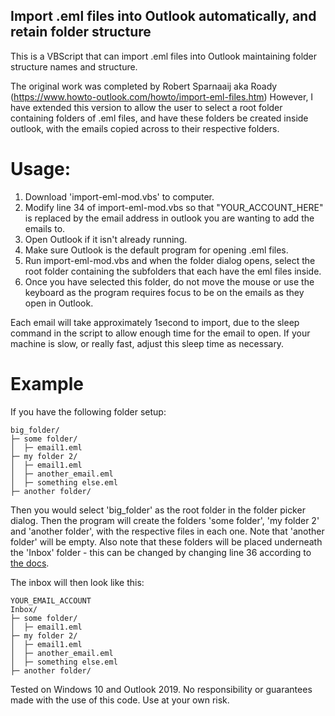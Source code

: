 ## Import .eml files into Outlook automatically, and retain folder structure

This is a VBScript that can import .eml files into Outlook maintaining folder structure names and structure.

The original work was completed by Robert Sparnaaij aka Roady (https://www.howto-outlook.com/howto/import-eml-files.htm)
However, I have extended this version to allow the user to select a root folder containing folders of .eml files, and have these folders be created inside outlook, with the emails copied across to their respective folders.

# Usage:
1. Download 'import-eml-mod.vbs' to computer.
2. Modify line 34 of import-eml-mod.vbs so that "YOUR_ACCOUNT_HERE" is replaced by the email address in outlook you are wanting to add the emails to.
3. Open Outlook if it isn't already running.
4. Make sure Outlook is the default program for opening .eml files.
5. Run import-eml-mod.vbs and when the folder dialog opens, select the root folder containing the subfolders that each have the eml files inside.
6. Once you have selected this folder, do not move the mouse or use the keyboard as the program requires focus to be on the emails as they open in Outlook.

Each email will take approximately 1second to import, due to the sleep command in the script to allow enough time for the email to open. If your machine is slow, or really fast, adjust this sleep time as necessary.

# Example
If you have the following folder setup:
```
big_folder/
├─ some folder/
│  ├─ email1.eml
├─ my folder 2/
│  ├─ email1.eml
│  ├─ another_email.eml
│  ├─ something else.eml
├─ another folder/
```

Then you would select 'big_folder' as the root folder in the folder picker dialog. Then the program will create the folders 'some folder', 'my folder 2' and 'another folder', with the respective files in each one. Note that 'another folder' will be empty.
Also note that these folders will be placed underneath the 'Inbox' folder - this can be changed by changing line 36 according to [the docs](https://docs.microsoft.com/en-us/office/vba/api/outlook.oldefaultfolders).

The inbox will then look like this:

```
YOUR_EMAIL_ACCOUNT
Inbox/
├─ some folder/
│  ├─ email1.eml
├─ my folder 2/
│  ├─ email1.eml
│  ├─ another_email.eml
│  ├─ something else.eml
├─ another folder/
```

Tested on Windows 10 and Outlook 2019.
No responsibility or guarantees made with the use of this code. Use at your own risk.

